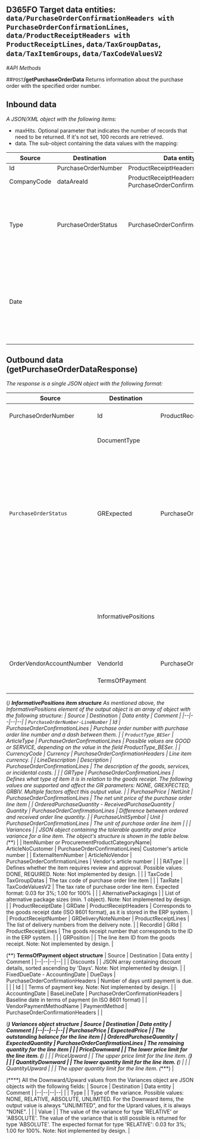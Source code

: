 ## D365FO Target data entities: `data/PurchaseOrderConfirmationHeaders with PurchaseOrderConfirmationLines`, `data/ProductReceiptHeaders with ProductReceiptLines`, `data/TaxGroupDatas`, `data/TaxItemGroups`, `data/TaxCodeValuesV2`

#_API Methods_

##`POST`**/getPurchaseOrderData**
Returns information about the purchase order with the specified order number.

## Inbound data

_A JSON/XML object with the following items:_
- maxHits. Optional parameter that indicates the number of records that need to be returned. If it's not set, 100 records are retrieved.
- data. The sub-object containing the data values with the mapping:

| Source | Destination | Data entity | Comment |
|--|--|--|--|
| Id | PurchaseOrderNumber | ProductReceiptHeaders | |
| CompanyCode | dataAreaId | ProductReceiptHeaders, PurchaseOrderConfirmationHeaders | |
| Type | PurchaseOrderStatus | PurchaseOrderConfirmationHeaders | Certain item types are to be determined via the type. Possible values are NONE, OPEN, POSTED, and RETURNED. |
| Date | | | Corresponds to the posting date (ISO 8601 format) if the line items are to be determined retrospectively. Note: Not implemented by design.|


## Outbound data (getPurchaseOrderDataResponse)

_The response is a single JSON object with the following format:_

| Source | Destination | Data entity | Comment |
|--|--|--|--|
| PurchaseOrderNumber | Id | ProductReceiptHeaders | Purchase order number, as stored in the ERP system |
| | DocumentType | | Type of the purchase order. Always has a value "STANDARD". |
| `PurchaseOrderStatus` | GRExpected | PurchaseOrderConfirmationHeaders | Boolean value showing whether the line item is still awaiting delivery of goods. If PurchaseOrderStatus value from the data entity has the value "Received", or if the "Type" parameter from the request has the value "NONE", the output value in this field will be False. Otherwise, it will be Trus. |
| | InformativePositions | | An array of line item data (min. 0 objects). The data is intended for informational purposes only; it cannot be used for posting. The list of elements of each item in this array is shown in the table below. (*) |
| OrderVendorAccountNumber | VendorId | PurchaseOrderConfirmationHeaders | |
| | TermsOfPayment | | JSON object whose structure is shown in the table below. (**) |

(*) <b>InformativePositions item structure</b>
As mentioned above, the InformativePositions element of the output object is an array of object with the following structure:
| Source | Destination | Data entity | Comment |
|--|--|--|--|
| `PurchaseOrderNumber-LineNumber` | Id | PurchaseOrderConfirmationLines | Purchase order number with purchase order line number and a dash between them. |
| `ProductType_BESer` | ArticleType | PurchaseOrderConfirmationLines | Possible values are GOOD or SERVICE, depending on the value in the field ProductType_BESer. |
| CurrencyCode | Currency | PurchaseOrderConfirmationHeaders | Line item currency. |
| LineDescription | Description | PurchaseOrderConfirmationLines | The description of the goods, services, or incidental costs. |
| | GRType | PurchaseOrderConfirmationLines | Defines what type of item it is in relation to the goods receipt. The following values ​​are supported and affect the GR parameters: NONE, GREXPECTED, GRBIV. Multiple factors affect this output value. |
| PurchasePrice | NetUnit | PurchaseOrderConfirmationLines | The net unit price of the purchase order line item |
| OrderedPurchaseQuantity - ReceivedPurchaseQuantity | Quantity | PurchaseOrderConfirmationLines | Difference between ordered and received order line quantity. |
| PurchaseUnitSymbol | Unit | PurchaseOrderConfirmationLines | The unit of purchase order line item |
| | Variances | | JSON object containing the tolerable quantity and price variance for a line item. The object's structure is shown in the table below. (***) |
| ItemNumber or ProcurementProductCategoryName| ArticleNoCustomer | PurchaseOrderConfirmationLines| Customer's article number |
| ExternalItemNumber | ArticleNoVendor | PurchaseOrderConfirmationLines | Vendor's article number |
| | RAType | | Defines whether the item requires review and approval. Possible values: DONE, REQUIRED. Note: Not implemented by design. |
| | TaxCode | TaxGroupDatas | The tax code of purchase order line item |
| | TaxRate | TaxCodeValuesV2 | The tax rate of purchase order line item. Expected format: 0.03 for 3%; 1.00 for 100% |
| | AlternativePackagings | | List of alternative package sizes (min. 1 object). Note: Not implemented by design. |
| ProductReceiptDate | GRDate | ProductReceiptHeaders | Corresponds to the goods receipt date (ISO 8601 format), as it is stored in the ERP system. |
| ProductReceiptNumber | GRDeliveryNoteNumber | ProductReceiptLines | The list of delivery numbers from the delivery note. |
| RecordId | GRId | ProductReceiptLines | The goods receipt number that corresponds to the ID in the ERP system. |
| | GRPosition | | The line item ID from the goods receipt. Note: Not implemented by design. |

(**) <b>TermsOfPayment object structure</b>
| Source | Destination | Data entity | Comment |
|--|--|--|--|
| | Discounts | | JSON array containing discount details, sorted ascending by 'Days'. Note: Not implemented by design. |
| FixedDueDate - AccountingDate | DueDays | PurchaseOrderConfirmationHeaders | Number of days until payment is due.  |
| | Id | | Terms of payment key. Note: Not implemented by design. |
| AccountingDate | BaseLineDate | PurchaseOrderConfirmationHeaders | Baseline date in terms of payment (in ISO 8601 format) |
| VendorPaymentMethodName | PaymentMethod | PurchaseOrderConfirmationHeaders | |

(***) <b>Variances object structure</b>
| Source | Destination | Data entity | Comment |
|--|--|--|--|
| PurchasePrice | ExpectedPrice | | The outstanding balance for the line item |
| OrderedPurchaseQuantity | ExpectedQuantity | PurchaseOrderConfirmationLines | The remaining quantity for the line item |
| | PriceDownward | | The lower price limit for the line item. (****) |
| | PriceUpward | | The upper price limit for the line item. (****) |
| | QuantityDownward | | The lower quantity limit for the line item. (****) |
| | QuantityUpward | | | The upper quantity limit for the line item. (****) |

 (****) All the Downward/Upward values from the Variances object are JSON objects with the following fields:
| Source | Destination | Data entity | Comment |
|--|--|--|--|
| | Type | | Type of the variance. Possible values: NONE, RELATIVE, ABSOLUTE, UNLIMITED. For the Downward items, the output value is always "UNLIMITED", and for the Uprard values, it is always "NONE". |
| | Value | | The value of the variance for type 'RELATIVE' or 'ABSOLUTE'. The value of the variance that is still possible is returned for type 'ABSOLUTE'. The expected format for type 'RELATIVE': 0.03 for 3%; 1.00 for 100%. Note: Not implemented by design. |
